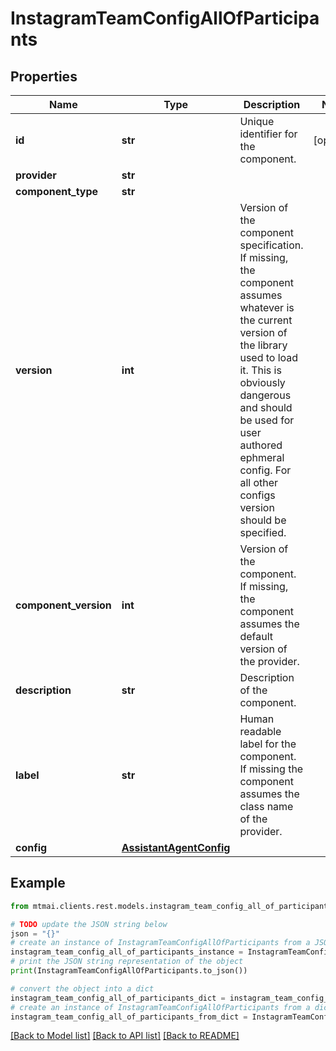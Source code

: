# InstagramTeamConfigAllOfParticipants


## Properties

Name | Type | Description | Notes
------------ | ------------- | ------------- | -------------
**id** | **str** | Unique identifier for the component. | [optional] 
**provider** | **str** |  | 
**component_type** | **str** |  | 
**version** | **int** | Version of the component specification. If missing, the component assumes whatever is the current version of the library used to load it. This is obviously dangerous and should be used for user authored ephmeral config. For all other configs version should be specified. | 
**component_version** | **int** | Version of the component. If missing, the component assumes the default version of the provider. | 
**description** | **str** | Description of the component. | 
**label** | **str** | Human readable label for the component. If missing the component assumes the class name of the provider. | 
**config** | [**AssistantAgentConfig**](AssistantAgentConfig.md) |  | 

## Example

```python
from mtmai.clients.rest.models.instagram_team_config_all_of_participants import InstagramTeamConfigAllOfParticipants

# TODO update the JSON string below
json = "{}"
# create an instance of InstagramTeamConfigAllOfParticipants from a JSON string
instagram_team_config_all_of_participants_instance = InstagramTeamConfigAllOfParticipants.from_json(json)
# print the JSON string representation of the object
print(InstagramTeamConfigAllOfParticipants.to_json())

# convert the object into a dict
instagram_team_config_all_of_participants_dict = instagram_team_config_all_of_participants_instance.to_dict()
# create an instance of InstagramTeamConfigAllOfParticipants from a dict
instagram_team_config_all_of_participants_from_dict = InstagramTeamConfigAllOfParticipants.from_dict(instagram_team_config_all_of_participants_dict)
```
[[Back to Model list]](../README.md#documentation-for-models) [[Back to API list]](../README.md#documentation-for-api-endpoints) [[Back to README]](../README.md)



